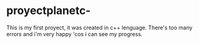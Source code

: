 # proyectplanetc-
This is my first proyect, it was created in c++ lenguage. There's too many errors and i'm very happy 'cos i can see my progress. 
